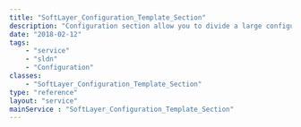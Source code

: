 ```yaml
---
title: "SoftLayer_Configuration_Template_Section"
description: "Configuration section allow you to divide a large configuration values into a smaller pieces. "
date: "2018-02-12"
tags:
    - "service"
    - "sldn"
    - "Configuration"
classes:
    - "SoftLayer_Configuration_Template_Section"
type: "reference"
layout: "service"
mainService : "SoftLayer_Configuration_Template_Section"
---
```

